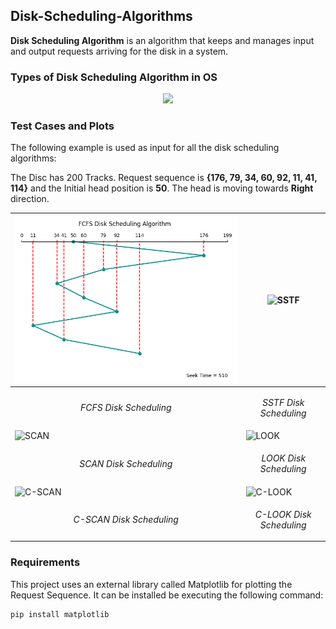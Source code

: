 ## Disk-Scheduling-Algorithms

**Disk Scheduling Algorithm** is an algorithm that keeps and manages input and output requests arriving for the disk in a system.

### Types of Disk Scheduling Algorithm in OS

<p align = center>
    <img src="https://user-images.githubusercontent.com/112488677/211381946-28f932bc-0e1f-4f3f-b5c2-a2a0ba35f561.jpg">
</p>

### Test Cases and Plots
The following example is used as input for all the disk scheduling algorithms:

The Disc has 200 Tracks. Request sequence is **{176, 79, 34, 60, 92, 11, 41, 114}** and the Initial head position is **50**.
The head is moving towards **Right** direction.

| ![FCFS](./plots/FCFS.png)                      | ![SSTF]()                      |
|------------------------------------------------|------------------------------------------------|
| <p align = center>*FCFS Disk Scheduling*</p>   | <p align = center>*SSTF Disk Scheduling*</p>   |
| ![SCAN]()                      | ![LOOK]()                      |
| <p align = center>*SCAN Disk Scheduling*</p>   | <p align = center>*LOOK Disk Scheduling*</p>   |
| ![C-SCAN]()                  | ![C-LOOK]()                  |
| <p align = center>*C-SCAN Disk Scheduling*</p> | <p align = center>*C-LOOK Disk Scheduling*</p> |


### Requirements
This project uses an external library called Matplotlib for plotting the Request Sequence. It can be installed be executing the following command:

```shell
pip install matplotlib
```